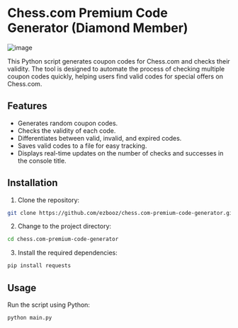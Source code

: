 # Chess.com Premium Code Generator (Diamond Member)
![image](https://github.com/user-attachments/assets/10a79d10-71f7-4b52-95ed-c7baa942a396)

This Python script generates coupon codes for Chess.com and checks their validity. The tool is designed to automate the process of checking multiple coupon codes quickly, helping users find valid codes for special offers on Chess.com.

## Features
- Generates random coupon codes.
- Checks the validity of each code.
- Differentiates between valid, invalid, and expired codes.
- Saves valid codes to a file for easy tracking.
- Displays real-time updates on the number of checks and successes in the console title.

## Installation
1. Clone the repository:
```bash
git clone https://github.com/ezbooz/chess.com-premium-code-generator.git
```
2. Change to the project directory:
  ```bash
cd chess.com-premium-code-generator
  ```
3. Install the required dependencies:
```bash
pip install requests
```
## Usage
Run the script using Python:
```
python main.py
```
